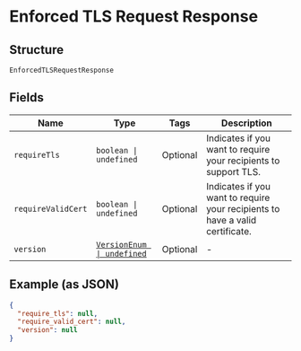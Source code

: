
# Enforced TLS Request Response

## Structure

`EnforcedTLSRequestResponse`

## Fields

| Name | Type | Tags | Description |
|  --- | --- | --- | --- |
| `requireTls` | `boolean \| undefined` | Optional | Indicates if you want to require your recipients to support TLS. |
| `requireValidCert` | `boolean \| undefined` | Optional | Indicates if you want to require your recipients to have a valid certificate. |
| `version` | [`VersionEnum \| undefined`](../../doc/models/version-enum.md) | Optional | - |

## Example (as JSON)

```json
{
  "require_tls": null,
  "require_valid_cert": null,
  "version": null
}
```

